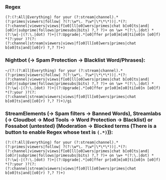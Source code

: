 ### Regex
`(?:(?:All|Everything) for your (?:stream|channel).*(?:primes|viewers|follow| ?(?:\w*\. ?\w*|\*\*\*))|.*(?:(?:channel|viewers|views|f[o0]ll[o0]wers|primes|chat b[o0]ts|and|[o0]r|subprime|follows|primesubs|bits) ?,? ?)+ on \w+ *(?:\.|dot) *(?:\w|-|(?:\.|dot) ?)+|(?:Upgrade|.*[o0]ffer pr[o0]m[o0]ti[o0]n [o0]f) *(?:your )?(?:(?:channel|stream|viewers|views|f[o0]ll[o0]wers|primes|chat b[o0]ts|and|[o0]r) ?,? ?)+)`

### Nightbot (-> Spam Protection -> Blacklist Word/Phrases):
`~/(?:(?:All|Everything) for your (?:stream|channel).*(?:primes|viewers|follow| ?(?:\w*\. ?\w*|\*\*\*))|.*(?:(?:channel|viewers|views|f[o0]ll[o0]wers|primes|chat b[o0]ts|and|[o0]r|subprime|follows|primesubs|bits) ?,? ?)+ on \w+ *(?:\.|dot) *(?:\w|-|(?:\.|dot) ?)+|(?:Upgrade|.*[o0]ffer pr[o0]m[o0]ti[o0]n [o0]f) *(?:your )?(?:(?:channel|stream|viewers|views|f[o0]ll[o0]wers|primes|chat b[o0]ts|and|[o0]r) ?,? ?)+)/gi`

### StreamElements (-> Spam filters -> Banned Words), Streamlabs (-> Cloudbot -> Mod Tools -> Word Protection -> Blacklist) or Fossabot (untested) (Moderation -> Blocked terms (There is a button to enable Regex whose text is `(.*)`)):
`(?:(?:All|Everything) for your (?:stream|channel).*(?:primes|viewers|follow| ?(?:\w*\. ?\w*|\*\*\*))|.*(?:(?:channel|viewers|views|f[o0]ll[o0]wers|primes|chat b[o0]ts|and|[o0]r|subprime|follows|primesubs|bits) ?,? ?)+ on \w+ *(?:\.|dot) *(?:\w|-|(?:\.|dot) ?)+|(?:Upgrade|.*[o0]ffer pr[o0]m[o0]ti[o0]n [o0]f) *(?:your )?(?:(?:channel|stream|viewers|views|f[o0]ll[o0]wers|primes|chat b[o0]ts|and|[o0]r) ?,? ?)+)`
